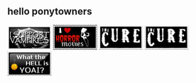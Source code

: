 ## hello ponytowners

<img src="tumblr_d2088436b706f4b59818b44388d6dafa_86fc54d5_100.png"> <img src="tumblr_67a6081f8f01d95b6303021d4ddf59ce_527d75d8_100.png"> <img src="tumblr_bf3ba5a44cf069dc777150c1cd7f6132_7d099616_100.png"> <img src="tumblr_bf3ba5a44cf069dc777150c1cd7f6132_7d099616_100.png"> <img src="tumblr_9245a15dad34f3b6bd5179908407ec73_ccf91077_100.jpg"> 

